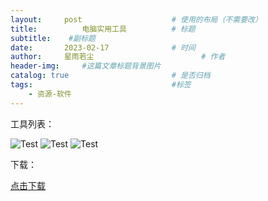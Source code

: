 ```yaml
---
layout:     post   				    # 使用的布局（不需要改）
title:       	电脑实用工具			# 标题 
subtitle:    #副标题
date:       2023-02-17 				# 时间
author:     星雨若尘 						# 作者
header-img:  	#这篇文章标题背景图片
catalog: true 						# 是否归档
tags:								#标签
    - 资源-软件
---
```

工具列表：

 ![Test](https://previewengine.zohopublic.com.cn/image/WD/6a2gt85e1cc1e9b3945cead322168c2bec1a9?width=2046&height=1536)  ![Test](https://previewengine.zohopublic.com.cn/image/WD/6a2gt22434eb29576441e935133672ec02c96?width=2046&height=1536)  ![Test](https://previewengine.zohopublic.com.cn/image/WD/6a2gtf9b373f18ad74c279ca654538a6d482c?width=2046&height=1536) 

下载：

 [点击下载](https://pan.huang1111.cn/s/NoYLC1) 

